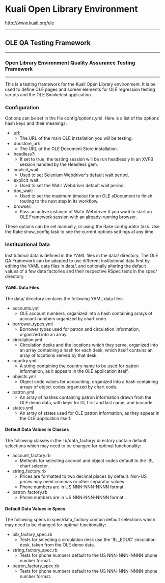# Kuali Open Library Environment
http://www.kuali.org/ole
- - -
## OLE QA Testing Framework
- - -

### Open Library Environment Quality Assurance Testing Framework
- - -
This is a testing framework for the Kuali Open Library environment.  It
is be used to define OLE pages and screen elements for OLE regression
testing scripts and the OLE Smoketest application.

### Configuration

Options can be set in the file config/options.yml.  Here is a list of the
options hash keys and their meanings:

- :url:
    - The URL of the main OLE installation you will be testing.
- :docstore_url:
    - The URL of the OLE Document Store installation.
- :headless?:
    - If set to true, the testing session will be run headlessly
    in an XVFB session handled by the Headless gem.
-  :implicit_wait:
    - Used to set Selenium Webdriver's default wait period.
- :explicit_wait:
    - Used to set the Watir Webdriver default wait period.
- :doc_wait:
    - Used to set the maximum timeout for an OLE eDocument
    to finish routing to the next step in its workflow.
-  :browser:
    - Pass an active instance of Watir Webdriver if you want to start
    an OLE Framework session with an already-running browser.

These options can be set manually, or using the Rake configurator task.
Use the Rake show_config task to see the current options settings at any time.

### Instituational Data

Institutional data is defined in the YAML files in the data/ directory.  The
OLE QA Framework can be adapted to use different institutional data first by
editing the YAML data files in data/, and optionally altering the default values
of a few data factories and their respective RSpec tests in the spec/ directory.

#### YAML Data Files

The data/ directory contains the following YAML data files:

- accounts.yml
    - OLE account numbers, organized into a hash containing arrays of
      account numbers organized by chart code.
- borrower_types.yml
    - Borrower types used for patron and circulation information,
      organized into an array.
- circulation.yml
    - Circulation desks and the locations which they serve, organized
      into an array containing a hash for each desk, which itself contains
      an array of locations served by that desk.
- country.yml
    - A string containing the country name to be used for patron information,
      as it appears in the OLE application itself.
- objects.yml
    - Object code values for accounting, organized into a hash containing
      arrays of object codes organized by chart code.
- patron.yml
    - An array of hashes containing patron information drawn from the OLE
      demo data, with keys for ID, first and last name, and barcode.
- states.yml
    - An array of states used for OLE patron information, as they appear
      in the OLE application itself.

#### Default Data Values in Classes

The following classes in the lib/data_factory/ directory contain default
selections which may need to be changed for optimal functionality:

- account_factory.rb
    - Methods for selecting account and object codes default to the :BL
      chart selector.
- string_factory.rb
    - Prices are formatted to two decimal places by default.  Non-US prices
      may need commas or other separator values.
    - Phone numbers are in US NNN-NNN-NNNN format.
- patron_factory.rb
    - Phone numbers are in US NNN-NNN-NNNN format.

#### Default Data Values in Specs

The following specs in spec/data_factory contain default selections which
may need to be changed for optimal functionality:

- bib_factory_spec.rb
    - Tests for selecting a circulation desk use the 'BL_EDUC' circulation
      desk, taken from the OLE demo data.
- string_factory_spec.rb
    - Tests for phone numbers default to the US NNN-NNN-NNNN phone number
      format.
- patron_factory_spec.rb
    - Tests for phone numbers default to the US NNN-NNN-NNNN phone number
      format.


